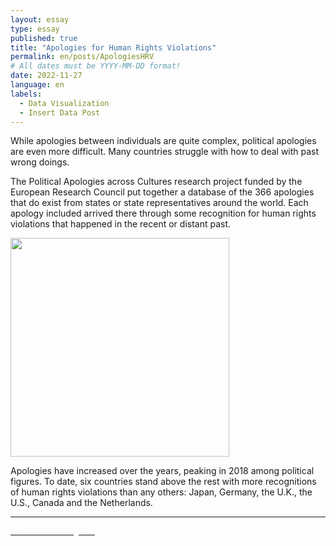 ```yaml
---
layout: essay
type: essay
published: true
title: "Apologies for Human Rights Violations"
permalink: en/posts/ApologiesHRV
# All dates must be YYYY-MM-DD format!
date: 2022-11-27
language: en
labels:
  - Data Visualization
  - Insert Data Post
---
```


While apologies between individuals are quite complex, political apologies are even more difficult. Many countries struggle with how to deal with past wrong doings.

The Political Apologies across Cultures research project funded by the European Research Council put together a database of the 366 apologies that do exist from states or state representatives around the world. Each apology included arrived there through some recognition for human rights violations that happened in the recent or distant past.

<a class="image" href="https://www.instagram.com/p/CldvdIbDw1D/?igshid=MDJmNzVkMjY=">
  <img class="ui right floated image" src="https://raw.githubusercontent.com/duygudgd/insert-data/main/dataviz-archive/apologies-for-human-rights-violations/ApologiesForHRV-1.png" width="350px">
</a>

Apologies have increased over the years, peaking in 2018 among political figures. To date, six countries stand above the rest with more recognitions of human rights violations than any others: Japan, Germany, the U.K., the U.S., Canada and the Netherlands.

<hr>
   
<a class="ui black button" href="https://www.instagram.com/p/CldvdIbDw1D/?igshid=MDJmNzVkMjY=">
  <span style="color: #fafafa; font-family: 'Source Code Pro', monospace;"> <i class="large instagram icon"></i>See on Instagram </span>
</a>

